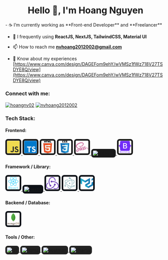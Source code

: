 <h1 align="center">Hello 👋, I'm Hoang Nguyen</h1>
- ☕ I’m currently working as **Front-end Developer** and **Freelancer**

- 💬 I frequently using **ReactJS, NextJS, TailwindCSS, Material UI**

- 📫 How to reach me **nvhoang2012002@gmail.com**

- 📄 Know about my experiences
[https://www.canva.com/design/DAGEFom9ehY/wVMSz1fWz718V27TSDYE8Q/view](https://www.canva.com/design/DAGEFom9ehY/wVMSz1fWz718V27TSDYE8Q/view)

<h3 align="left">Connect with me:</h3>
<p align="left">
    <a href="https://linkedin.com/in/hoangnv02" target="blank"><img
            align="center"
            src="https://raw.githubusercontent.com/rahuldkjain/github-profile-readme-generator/master/src/images/icons/Social/linked-in-alt.svg"
            alt="hoangnv02" height="30" width="40" /></a>
    <a href="https://www.hackerrank.com/nvhoang2012002" target="blank"><img
            align="center"
            src="https://raw.githubusercontent.com/rahuldkjain/github-profile-readme-generator/master/src/images/icons/Social/hackerrank.svg"
            alt="nvhoang2012002" height="30" width="40" /></a>
</p>

<h3 align="left">Tech Stack:</h3>

<h4>Frontend:</h4>
<p align="left">
    <a href="https://developer.mozilla.org/en-US/docs/Web/JavaScript"
        target="_blank" rel="noreferrer">
        <img
            src="https://raw.githubusercontent.com/devicons/devicon/master/icons/javascript/javascript-original.svg"
            alt="javascript" width="40" height="40"
            style="background-color: #1a1a1a; border-radius: 8px; padding: 5px;" />
    </a>
    <a href="https://www.typescriptlang.org/" target="_blank" rel="noreferrer">
        <img
            src="https://raw.githubusercontent.com/devicons/devicon/master/icons/typescript/typescript-original.svg"
            alt="typescript" width="40" height="40"
            style="background-color: #1a1a1a; border-radius: 8px; padding: 5px;" />
    </a>
    <a href="https://www.w3.org/html/" target="_blank" rel="noreferrer">
        <img
            src="https://raw.githubusercontent.com/devicons/devicon/master/icons/html5/html5-original-wordmark.svg"
            alt="html5" width="40" height="40"
            style="background-color: #1a1a1a; border-radius: 8px; padding: 5px;" />
    </a>
    <a href="https://www.w3schools.com/css/" target="_blank" rel="noreferrer">
        <img
            src="https://raw.githubusercontent.com/devicons/devicon/master/icons/css3/css3-original-wordmark.svg"
            alt="css3" width="40" height="40"
            style="background-color: #1a1a1a; border-radius: 8px; padding: 5px;" />
    </a>
    <a href="https://sass-lang.com" target="_blank" rel="noreferrer">
        <img
            src="https://raw.githubusercontent.com/devicons/devicon/master/icons/sass/sass-original.svg"
            alt="sass" width="40" height="40"
            style="background-color: #1a1a1a; border-radius: 8px; padding: 5px;" />
    </a>
    <a href="https://tailwindcss.com/" target="_blank" rel="noreferrer">
        <img
            src="https://www.vectorlogo.zone/logos/tailwindcss/tailwindcss-icon.svg"
            alt="tailwind" width="40" height="40"
            style="background-color: #1a1a1a; border-radius: 8px; padding: 5px;" />
    </a>
    <a href="https://getbootstrap.com" target="_blank" rel="noreferrer">
        <img
            src="https://raw.githubusercontent.com/devicons/devicon/master/icons/bootstrap/bootstrap-plain-wordmark.svg"
            alt="bootstrap" width="40" height="40"
            style="background-color: #1a1a1a; border-radius: 8px; padding: 5px;" />
    </a>
</p>

<h4>Framework / Library:</h4>
<p align="left">
    <a href="https://reactjs.org/" target="_blank" rel="noreferrer">
        <img
            src="https://raw.githubusercontent.com/devicons/devicon/master/icons/react/react-original-wordmark.svg"
            alt="react" width="40" height="40"
            style="background-color: #0d1117; border-radius: 8px; padding: 5px;" />
    </a>
    <a href="https://nextjs.org/" target="_blank" rel="noreferrer">
        <img src="https://cdn.worldvectorlogo.com/logos/nextjs-2.svg"
            alt="nextjs" width="40" height="40"
            style="background-color: #0d1117; border-radius: 8px; padding: 5px;" />
    </a>
    <a href="https://redux.js.org" target="_blank" rel="noreferrer">
        <img
            src="https://raw.githubusercontent.com/devicons/devicon/master/icons/redux/redux-original.svg"
            alt="redux" width="40" height="40"
            style="background-color: #0d1117; border-radius: 8px; padding: 5px;" />
    </a>
    <a href="https://www.electronjs.org" target="_blank" rel="noreferrer">
        <img
            src="https://raw.githubusercontent.com/devicons/devicon/master/icons/electron/electron-original.svg"
            alt="electron" width="40" height="40"
            style="background-color: #0d1117; border-radius: 8px; padding: 5px;" />
    </a>
    <a href="https://mui.com/" target="_blank" rel="noreferrer">
        <img
            src="https://raw.githubusercontent.com/devicons/devicon/master/icons/materialui/materialui-original.svg"
            alt="material-ui" width="40" height="40"
            style="background-color: #0d1117; border-radius: 8px; padding: 5px;" />
    </a>
</p>

<h4>Backend / Database:</h4>
<p align="left">
    <a href="https://www.mongodb.com/" target="_blank" rel="noreferrer">
        <img
            src="https://raw.githubusercontent.com/devicons/devicon/master/icons/mongodb/mongodb-original-wordmark.svg"
            alt="mongodb" width="40" height="40"
            style="background-color: #0d1117; border-radius: 8px; padding: 5px;" />
    </a>
</p>

<h4>Tools / Other:</h4>
<p align="left">
    <a href="https://git-scm.com/" target="_blank" rel="noreferrer">
        <img src="https://www.vectorlogo.zone/logos/git-scm/git-scm-icon.svg"
            alt="git" width="40" height="40"
            style="background-color: #222; border-radius: 8px; padding: 5px;" />
    </a>
    <a href="https://www.figma.com/" target="_blank" rel="noreferrer">
        <img src="https://www.vectorlogo.zone/logos/figma/figma-icon.svg"
            alt="figma" width="40" height="40"
            style="background-color: #222; border-radius: 8px; padding: 5px;" />
    </a>
    <a href="https://postman.com" target="_blank" rel="noreferrer">
        <img
            src="https://www.vectorlogo.zone/logos/getpostman/getpostman-icon.svg"
            alt="postman" width="40" height="40"
            style="background-color: #222; border-radius: 8px; padding: 5px;" />
    </a>
    <a href="https://www.chartjs.org" target="_blank" rel="noreferrer">
        <img src="https://www.chartjs.org/media/logo-title.svg" alt="chartjs"
            width="40" height="40"
            style="background-color: #222; border-radius: 8px; padding: 5px;" />
    </a>
</p>
